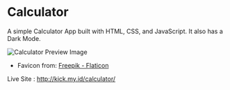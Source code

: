 # Calculator

A simple Calculator App built with HTML, CSS, and JavaScript. It also has a Dark Mode.

![Calculator Preview Image](https://user-images.githubusercontent.com/44538497/169086855-bd20e6e0-3675-4db6-b086-0298005973f4.png)

* Favicon from:
<a href="https://www.flaticon.com/free-icons/calculator" title="calculator icons">Freepik - Flaticon</a>


Live Site : 
http://kick.my.id/calculator/
